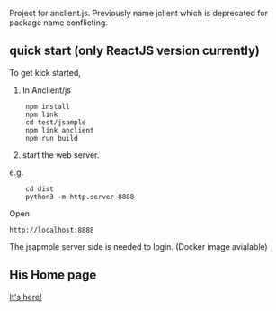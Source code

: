 Project for anclient.js. Previously name jclient which is deprecated for package
name conflicting.

## quick start (only ReactJS version currently)

To get kick started,

1. In Anclient/js

```
    npm install
    npm link
    cd test/jsample
    npm link anclient
    npm run build
```

2. start the web server.

e.g.

```
    cd dist
    python3 -m http.server 8888
```

Open

    http://localhost:8888

The jsapmple server side is needed to login. (Docker image avialable)

## His Home page

[It's here!](https://odys-z.github.io)
